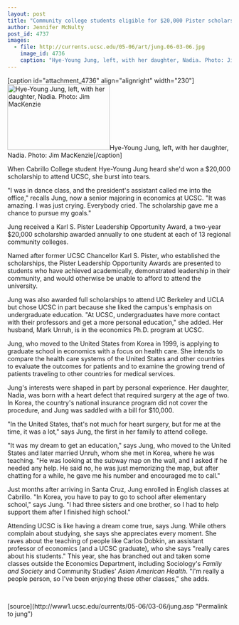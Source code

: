 ```yaml
---
layout: post
title: "Community college students eligible for $20,000 Pister scholarships"
author: Jennifer McNulty
post_id: 4737
images:
  - file: http://currents.ucsc.edu/05-06/art/jung.06-03-06.jpg
    image_id: 4736
    caption: "Hye-Young Jung, left, with her daughter, Nadia. Photo: Jim MacKenzie"
---
```


[caption id="attachment_4736" align="alignright" width="230"]<a href="http://localhost/mysite/wp-content/uploads/2006/03/jung.06-03-06.jpg"><img class="size-full wp-image-4736" src="http://localhost/mysite/wp-content/uploads/2006/03/jung.06-03-06.jpg" alt="Hye-Young Jung, left, with her daughter, Nadia. Photo: Jim MacKenzie" width="230" height="148" /></a>Hye-Young Jung, left, with her daughter, Nadia. Photo: Jim MacKenzie[/caption]
<a name="content" id="content"></a>
<p>
  When Cabrillo College student Hye-Young Jung heard she'd won a $20,000 scholarship to attend UCSC, she burst into tears.
</p>
<p>
  "I was in dance class, and the president's assistant called me into the office," recalls Jung, now a senior majoring in economics at UCSC. "It was amazing. I was just crying. Everybody cried. The scholarship gave me a chance to pursue my goals."
</p>
<p>
  Jung received a Karl S. Pister Leadership Opportunity Award, a two-year $20,000 scholarship awarded annually to one student at each of 13 regional community colleges.
</p>
<p>
  Named after former UCSC Chancellor Karl S. Pister, who established the scholarships, the Pister Leadership Opportunity Awards are presented to students who have achieved academically, demonstrated leadership in their community, and would otherwise be unable to afford to attend the university.
</p>
<p>
  Jung was also awarded full scholarships to attend UC Berkeley and UCLA but chose UCSC in part because she liked the campus's emphasis on undergraduate education. "At UCSC, undergraduates have more contact with their professors and get a more personal education," she added. Her husband, Mark Unruh, is in the economics Ph.D. program at UCSC.
</p>
<p>
  Jung, who moved to the United States from Korea in 1999, is applying to graduate school in economics with a focus on health care. She intends to compare the health care systems of the United States and other countries to evaluate the outcomes for patients and to examine the growing trend of patients traveling to other countries for medical services.
</p>
<p>
  Jung's interests were shaped in part by personal experience. Her daughter, Nadia, was born with a heart defect that required surgery at the age of two. In Korea, the country's national insurance program did not cover the procedure, and Jung was saddled with a bill for $10,000.
</p>
<p>
  "In the United States, that's not much for heart surgery, but for me at the time, it was a lot," says Jung, the first in her family to attend college.
</p>
<p>
  "It was my dream to get an education," says Jung, who moved to the United States and later married Unruh, whom she met in Korea, where he was teaching. "He was looking at the subway map on the wall, and I asked if he needed any help. He said no, he was just memorizing the map, but after chatting for a while, he gave me his number and encouraged me to call."
</p>
<p>
  Just months after arriving in Santa Cruz, Jung enrolled in English classes at Cabrillo. "In Korea, you have to pay to go to school after elementary school," says Jung. "I had three sisters and one brother, so I had to help support them after I finished high school."
</p>
<p>
  Attending UCSC is like having a dream come true, says Jung. While others complain about studying, she says she appreciates every moment. She raves about the teaching of people like Carlos Dobkin, an assistant professor of economics (and a UCSC graduate), who she says "really cares about his students." This year, she has branched out and taken some classes outside the Economics Department, including Sociology's <i>Family and Society</i> and Community Studies' <i>Asian American Health</i>. "I'm really a people person, so I've been enjoying these other classes," she adds.
</p><br>
<form>
  <input name="t1" size="-1" type="hidden">
</form>




</p>
[source](http://www1.ucsc.edu/currents/05-06/03-06/jung.asp "Permalink to jung")
